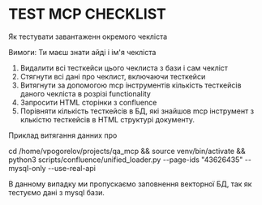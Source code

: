 # TEST MCP CHECKLIST
Як тестувати завантаженн окремого чекліста

Вимоги:
Ти маєш знати айді і ім'я чекліста

1) Видалити всі тесткейси цього чеклиста з бази і сам чекліст
2) Стягнути всі дані про чеклист, включаючи тесткейси
3) Витягнути за допомогою mcp інструментів кількість тесткейсів даного чекліста в розрізі functionality
4) Запросити HTML сторінки з confluence
5) Порівняти кількість тесткейсів в БД, які знайшов mcp інструмент з клькістю тесткейсів в HTML  структурі документу.

Приклад витягання данних про 

cd /home/vpogorelov/projects/qa_mcp && source venv/bin/activate && python3 scripts/confluence/unified_loader.py --page-ids "43626435" --mysql-only --use-real-api

В данному випадку ми пропускаємо заповнення векторної БД, так як тестуємо дані з mysql бази.

